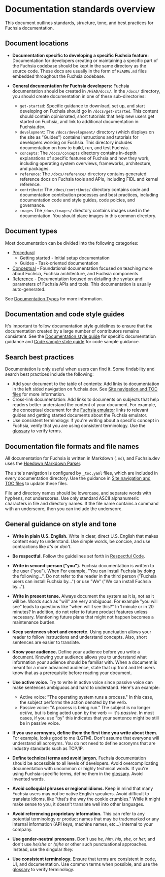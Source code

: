 # Documentation standards overview

This document outlines standards, structure, tone, and best practices for Fuchsia documentation.

## Document locations

  * **Documentation specific to developing a specific Fuchsia feature:**
    Documentation for developers creating or maintaining a specific part of the Fuchsia codebase
    should be kept in the same directory as the source code. These docs are usually in the form of
    `README.md` files embedded throughout the Fuchsia codebase.
  * **General documentation for Fuchsia developers:** Fuchsia documentation should
    be created in <code>/HEAD/docs/</code>.
    In the `/docs/` directory, you should create documentation in one of these sub-directories:

    * <code>get-started</code>:
       Specific guidance to download, set up, and start developing on Fuchsia should go in
       `/docs/get-started`. This content should contain opinionated, short tutorials that help new
       users get started on Fuchsia, and link to additional documentation in Fuchsia.dev.
    *  <code>development</code>:
        The `/docs/development/` directory (which displays on the site as "Guides") contains
        instructions and tutorials for developers
        working on Fuchsia. This directory includes documentation
        on how to build, run, and test Fuchsia.
    *  <code>concepts</code>:
        The `/docs/concepts` directory contains in-depth explanations of specific features of
        Fuchsia and how they work, including operating system overviews, frameworks, architecture,
        and packages.
    *  <code>reference</code>:
        The `/docs/reference/` directory contains generated reference docs on Fuchsia tools and APIs,
        including FIDL and kernel reference.
    *  <code>contribute</code>:
        The `/docs/contribute/` directory contains code and documentation contribution processes and
        best practices, including documentation code and style guides, code polcies, and governance.
    *  `images`
        The `/docs/images/` directory contains images used in the documentation. You should
        place images in this common directory.

## Document types

Most documentation can be divided into the following categories:

- [Procedural](documentation-types.md#procedural-documentation)
    - Getting started - Initial setup documentation
    - Guides - Task-oriented documentation
- [Conceptual](documentation-types.md#conceptual-documentation) - Foundational
  documentation focused on teaching more about Fuchsia, Fuchsia architecture, and Fuchsia components
- [Reference](documentation-types.md#reference-documentation) - Documentation focused on
  detailing the syntax and parameters of Fuchsia APIs and tools. This documentation is usually
  auto-generated.

See [Documentation Types](documentation-types.md) for more information.

## Documentation and code style guides

It's important to follow documentation style guidelines to ensure that the documentation
created by a large number of contributors remains consistent. See the
[Documentation style guide](documentation-style-guide.md) for specific documentation guidance and
[Code sample style guide](code-sample-style-guide.md) for code sample guidance.

## Search best practices

Documentation is only useful when users can find it. Some findability and search best practices
include the following:

- Add your document to the table of contents: Add links to documentation in the left sided
  navigation on fuchsia.dev. See [Site navigation and TOC files](documentation-navigation-toc.md)
  for more information.
- Cross-link documentation: Add links to documents on subjects that help readers better understand the
  content of your document. For example, the conceptual document for the [Fuchsia emulator](/docs/development/build/emulator.md)
  links to relevant guides and getting started documents about the Fuchsia emulator.
- Use consistent terminology: If you're writing about a specific concept in Fuchsia, verify that you are
  using consistent terminology. Use the [glossary](/docs/glossary/README.md) to verify terms.

## Documentation file formats and file names

All documentation for Fuchsia is written in Markdown (`.md`), and Fuchsia.dev
uses the [Hoedown Markdown Parser](https://github.com/hoedown/hoedown).

The site's navigation is configured by `_toc.yaml` files, which are included in every documentation
directory. Use the guidance in
[Site navigation and TOC files](documentation-navigation-toc.md) to update these files.

File and directory names should be lowercase, and separate words with hyphens, not underscores.
Use only standard ASCII alphanumeric characters in file and directory names. If the file name
contains a command with an underscore, then you can include the underscore.

## General guidance on style and tone

- **Write in plain U.S. English.** Write in clear, direct U.S. English that makes content
  easy to understand. Use simple words, be concise, and use contractions like _it's_ or _don't_.

- **Be respectful.** Follow the guidelines set forth in [Respectful Code](/docs/contribute/respectful_code.md).

- **Write in second-person ("you").** Fuchsia documentation is written to the user ("you"). When
  For example, "You can install Fuchsia by doing the following...". Do not refer to the reader in the
  third person ("Fuchsia users can install Fuchsia by...") or use
  "We" ("We can install Fuchsia by...").

- **Write in present tense.** Always document the system as it is, not as it will be. Words such
  as "will" are very ambiguous. For example "you will see" leads to questions like "when will I see
  this?" In 1 minute or in 20 minutes? In addition, do not refer to future product features unless
  necessary. Mentioning future plans that might not happen becomes a maintenance burden.

- **Keep sentences short and concrete.** Using punctuation allows your reader to follow
  instructions and understand concepts. Also, short sentences are easier to translate.

- **Know your audience.** Define your audience before you write a document. Knowing your audience
  allows you to understand what information your audience should be familiar with. When a document
  is meant for a more advanced audience, state that up front and let users know that as a
  prerequisite before reading your document.

- **Use active voice.** Try to write in active voice since passive voice can
  make sentences ambiguous and hard to understand. Here's an example:
  - Active voice: "The operating system runs a process." In this case, the subject performs the
    action denoted by the verb.
  - Passive voice: "A process is being run." The subject is no longer _active_, but is being acted
    upon by the verb — it's _passive_.
  In most cases, if you use "by" this indicates that your sentence might be still be in passive
  voice.

- **If you use acronyms, define them the first time you write about them.** For
  example, looks good to me (LGTM). Don't assume that everyone will understand all acronyms. You do
  not need to define acronyms that are industry standards such as TCP/IP.

- **Define technical terms and avoid jargon.** Fuchsia documentation should be accessible
  to all levels of developers. Avoid overcomplicating documentation with uncommon or highly
  technical words. If you're using Fuchsia-specific terms, define them in
  the [glossary](/docs/glossary/README.md). Avoid invented words.

- **Avoid colloquial phrases or regional idioms.** Keep in mind that many Fuchsia users
  may not be native English speakers. Avoid difficult to translate idioms, like
  "that's the way the cookie crumbles." While it might make sense to you, it doesn't translate
  well into other languages.

- **Avoid referencing proprietary information.** This can refer to any potential terminology or
  product names that may be trademarked or any internal information (API keys, machine names, etc…)
  internal to your company.

- **Use gender-neutral pronouns.** Don't use _he, him, his, she,_ or _her,_ and don't use _he/she_ or
  _(s)he_ or other such punctuational approaches. Instead, use the singular _they._

- **Use consistent terminology.** Ensure that terms are consistent in code, UI, and documentation.
  Use common terms when possible, and use the [glossary](/docs/glossary/README.md) to verify terminology.